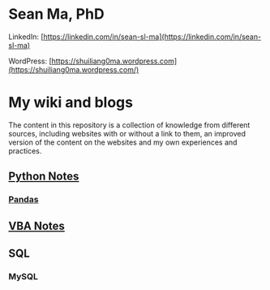 # Sean Ma, PhD

LinkedIn: [https://linkedin.com/in/sean-sl-ma](https://linkedin.com/in/sean-sl-ma)

WordPress: [https://shuiliang0ma.wordpress.com](https://shuiliang0ma.wordpress.com/)

# My wiki and blogs

The content in this repository is a collection of knowledge from different sources, including websites with or without a link to them, an improved version of the content on the websites and my own experiences and practices.

## [Python Notes](Python.ipynb)

### [Pandas](Python/Pandas.ipynb)

## [VBA Notes](VBA.md)

## SQL
### MySQL
